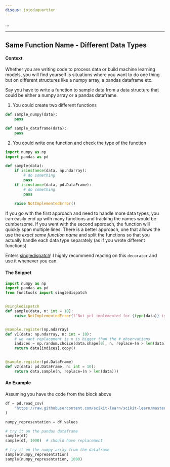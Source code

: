 ```yaml
---
disqus: jojoduquartier
---
```


...

---
Same Function Name - Different Data Types
---

#### Context 

Whether you are writing code to process data or build machine learning models, you will find yourself is situations where you want to do one thing but on different structures like a numpy array, a pandas dataframe etc.

Say you have to write a function to sample data from a data structure that could be either a numpy array or a pandas dataframe.

1. You could create two different functions
```python
def sample_numpy(data):
    pass

def sample_dataframe(data):
    pass
```

2. You could write one function and check the type of the function
```python
import numpy as np
import pandas as pd

def sample(data):
    if isinstance(data, np.ndarray):
        # do something
        pass
    if isinstance(data, pd.DataFrame):
        # do something
        pass
    
    raise NotImplementedError()
```

If you go with the first approach and need to handle more data types, you can easily end up with many functions and tracking the names would be cumbersome. If you went with the second approach, the function will quickly span multiple lines. There is a better approach, one that allows the use the *exact same function name* and split the functions so that you actually handle each data type separately (as if you wrote different functions).

Enters [singledispatch](https://docs.python.org/3/library/functools.html#functools.singledispatch)! I highly recommend reading on this `decorator` and use it whenever you can.

#### The Snippet

```python
import numpy as np
import pandas as pd
from functools import singledispatch


@singledispatch
def sample(data, n: int = 10):
    raise NotImplementedError(f"Not yet implemented for {type(data)} type")


@sample.register(np.ndarray)
def v1(data: np.ndarray, n: int = 10):
    # we want replacement is n is bigger than the # observations
    indices = np.random.choice(data.shape[0], n, replace=(n > len(data)))
    return data[indices].copy()


@sample.register(pd.DataFrame)
def v2(data: pd.DataFrame, n: int = 10):
    return data.sample(n, replace=(n > len(data)))
```

#### An Example

Assuming you have the code from the block above
```python
df = pd.read_csv(
    "https://raw.githubusercontent.com/scikit-learn/scikit-learn/master/sklearn/datasets/data/iris.csv"
)

numpy_representation = df.values

# try it on the pandas dataframe
sample(df)
sample(df, 1000)  # should have replacement

# try it on the numpy array from the dataframe
sample(numpy_representation)
sample(numpy_representation, 1000)
```

[^1]: Please read up on this cool decorator from python. It became available with python 3.4 and is (in my opinion) very useful!
[^2]: If you use python 3.8+, checkout the [singledispatchmethod](https://docs.python.org/3/library/functools.html#functools.singledispatchmethod) for dealing with class methods.